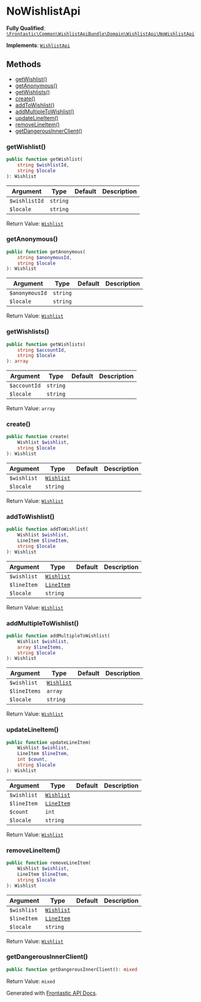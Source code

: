 #  NoWishlistApi

**Fully Qualified**: [`\Frontastic\Common\WishlistApiBundle\Domain\WishlistApi\NoWishlistApi`](../../../../../src/php/WishlistApiBundle/Domain/WishlistApi/NoWishlistApi.php)

**Implements**: [`WishlistApi`](../WishlistApi.md)

## Methods

* [getWishlist()](#getwishlist)
* [getAnonymous()](#getanonymous)
* [getWishlists()](#getwishlists)
* [create()](#create)
* [addToWishlist()](#addtowishlist)
* [addMultipleToWishlist()](#addmultipletowishlist)
* [updateLineItem()](#updatelineitem)
* [removeLineItem()](#removelineitem)
* [getDangerousInnerClient()](#getdangerousinnerclient)

### getWishlist()

```php
public function getWishlist(
    string $wishlistId,
    string $locale
): Wishlist
```

Argument|Type|Default|Description
--------|----|-------|-----------
`$wishlistId`|`string`||
`$locale`|`string`||

Return Value: [`Wishlist`](../Wishlist.md)

### getAnonymous()

```php
public function getAnonymous(
    string $anonymousId,
    string $locale
): Wishlist
```

Argument|Type|Default|Description
--------|----|-------|-----------
`$anonymousId`|`string`||
`$locale`|`string`||

Return Value: [`Wishlist`](../Wishlist.md)

### getWishlists()

```php
public function getWishlists(
    string $accountId,
    string $locale
): array
```

Argument|Type|Default|Description
--------|----|-------|-----------
`$accountId`|`string`||
`$locale`|`string`||

Return Value: `array`

### create()

```php
public function create(
    Wishlist $wishlist,
    string $locale
): Wishlist
```

Argument|Type|Default|Description
--------|----|-------|-----------
`$wishlist`|[`Wishlist`](../Wishlist.md)||
`$locale`|`string`||

Return Value: [`Wishlist`](../Wishlist.md)

### addToWishlist()

```php
public function addToWishlist(
    Wishlist $wishlist,
    LineItem $lineItem,
    string $locale
): Wishlist
```

Argument|Type|Default|Description
--------|----|-------|-----------
`$wishlist`|[`Wishlist`](../Wishlist.md)||
`$lineItem`|[`LineItem`](../LineItem.md)||
`$locale`|`string`||

Return Value: [`Wishlist`](../Wishlist.md)

### addMultipleToWishlist()

```php
public function addMultipleToWishlist(
    Wishlist $wishlist,
    array $lineItems,
    string $locale
): Wishlist
```

Argument|Type|Default|Description
--------|----|-------|-----------
`$wishlist`|[`Wishlist`](../Wishlist.md)||
`$lineItems`|`array`||
`$locale`|`string`||

Return Value: [`Wishlist`](../Wishlist.md)

### updateLineItem()

```php
public function updateLineItem(
    Wishlist $wishlist,
    LineItem $lineItem,
    int $count,
    string $locale
): Wishlist
```

Argument|Type|Default|Description
--------|----|-------|-----------
`$wishlist`|[`Wishlist`](../Wishlist.md)||
`$lineItem`|[`LineItem`](../LineItem.md)||
`$count`|`int`||
`$locale`|`string`||

Return Value: [`Wishlist`](../Wishlist.md)

### removeLineItem()

```php
public function removeLineItem(
    Wishlist $wishlist,
    LineItem $lineItem,
    string $locale
): Wishlist
```

Argument|Type|Default|Description
--------|----|-------|-----------
`$wishlist`|[`Wishlist`](../Wishlist.md)||
`$lineItem`|[`LineItem`](../LineItem.md)||
`$locale`|`string`||

Return Value: [`Wishlist`](../Wishlist.md)

### getDangerousInnerClient()

```php
public function getDangerousInnerClient(): mixed
```

Return Value: `mixed`

Generated with [Frontastic API Docs](https://github.com/FrontasticGmbH/apidocs).
